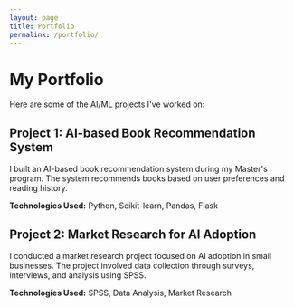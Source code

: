 ```yaml
---
layout: page
title: Portfolio
permalink: /portfolio/
---
```


# My Portfolio

Here are some of the AI/ML projects I've worked on:

## Project 1: AI-based Book Recommendation System

I built an AI-based book recommendation system during my Master's program. The system recommends books based on user preferences and reading history.

**Technologies Used:** Python, Scikit-learn, Pandas, Flask

## Project 2: Market Research for AI Adoption

I conducted a market research project focused on AI adoption in small businesses. The project involved data collection through surveys, interviews, and analysis using SPSS.

**Technologies Used:** SPSS, Data Analysis, Market Research
